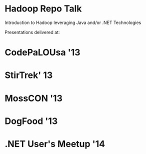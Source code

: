 # Hadoop Repo Talk 

Introduction to Hadoop leveraging Java and/or .NET Technologies

Presentations delivered at:
# CodePaLOUsa '13 
# StirTrek' 13 
# MossCON '13 
# DogFood '13
# .NET User's Meetup '14
